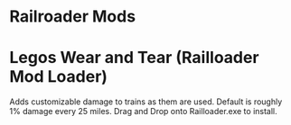 # Railroader Mods

# Legos Wear and Tear (Railloader Mod Loader)
Adds customizable damage to trains as them are used. Default is roughly 1% damage every 25 miles. Drag and Drop onto Railloader.exe to install.
